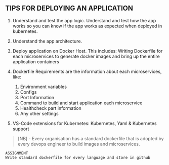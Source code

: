 **TIPS FOR DEPLOYING AN APPLICATION**
-------------------------------------


1. Understand and test the app logic. Understand and test how the app works so you can know if the app works as    expected when deployed in kubernetes.

2. Understand the app architecture. 

3. Deploy application on Docker Host. This includes:
	Writing Dockerfile for each microservices to generate docker images and bring up the entire application 	containers
4. Dockerfile Requirements are the information about each microservices, like:
	1. Environment variables
	2. Configs
	3. Port Information
	4. Command to build and start application each microservice
	5. Healthcheck part information
	6. Any other settings

5.  VS-Code extensions for Kubernetes: Kubernetes, Yaml & Kubernetes support



> [NB] - Every organisation has a standard dockerfile that is adopted by every devops engineer to build images and  microservices.

````
ASSIGNMENT
Write standard dockerfile for every language and store in github
````